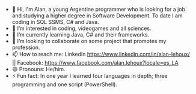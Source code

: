 - 👋 Hi, I'm Alan, a young Argentine programmer who is looking for a job and studying a higher degree in Software Development. To date I am coding in SQL SSMS, C# and Java.
- 👀 I’m interested in coding, videogames and all sciences.
- 🌱 I’m currently learning Java, C# and their frameworks.
- 💞️ I’m looking to collaborate on some project that promotes my profession.
- 📫 How to reach me: LinkedIn https://www.linkedin.com/in/alan-lehoux/   ||   Facebook: https://www.facebook.com/alan.lehoux?locale=es_LA
- 😄 Pronouns: He/him.
- ⚡ Fun fact: In one year I learned four languages ​​in depth; three programming and one script (PowerShell).

<!---
alanlehoux/alanlehoux is a ✨ special ✨ repository because its `README.md` (this file) appears on your GitHub profile.
You can click the Preview link to take a look at your changes.
--->
